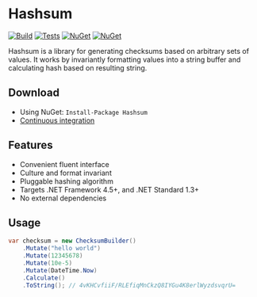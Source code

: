 # Hashsum

[![Build](https://img.shields.io/appveyor/ci/Tyrrrz/Hashsum/master.svg)](https://ci.appveyor.com/project/Tyrrrz/Hashsum)
[![Tests](https://img.shields.io/appveyor/tests/Tyrrrz/Hashsum/master.svg)](https://ci.appveyor.com/project/Tyrrrz/Hashsum)
[![NuGet](https://img.shields.io/nuget/v/Hashsum.svg)](https://nuget.org/packages/Hashsum)
[![NuGet](https://img.shields.io/nuget/dt/Hashsum.svg)](https://nuget.org/packages/Hashsum)

Hashsum is a library for generating checksums based on arbitrary sets of values. It works by invariantly formatting values into a string buffer and calculating hash based on resulting string.

## Download

- Using NuGet: `Install-Package Hashsum`
- [Continuous integration](https://ci.appveyor.com/project/Tyrrrz/Hashsum)

## Features

- Convenient fluent interface
- Culture and format invariant
- Pluggable hashing algorithm
- Targets .NET Framework 4.5+, and .NET Standard 1.3+
- No external dependencies

## Usage

```c#
var checksum = new ChecksumBuilder()
    .Mutate("hello world")
    .Mutate(12345678)
    .Mutate(10e-5)
    .Mutate(DateTime.Now)
    .Calculate()
    .ToString(); // 4vKHCvfiiF/RLEfiqMnCkzQ8IYGu4K8erlWyzdsvqrU=
```